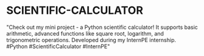 # SCIENTIFIC-CALCULATOR
"Check out my mini project - a Python scientific calculator! It supports basic arithmetic, advanced functions like square root, logarithm, and trigonometric operations. Developed during my InternPE internship. #Python #ScientificCalculator #InternPE"
